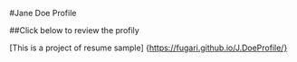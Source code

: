 #Jane Doe Profile

##Click below to review the profily

[This is a project of resume sample] {https://fugari.github.io/J.DoeProfile/}
